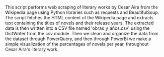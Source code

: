 This script performs web scraping of literary works by Cesar Aira from the Wikipedia page using Python libraries such as requests and BeautifulSoup. The script fetches the HTML content of the Wikipedia page and extracts text containing the titles of novels and their release years. The extracted data is then written into a CSV file named 'obras_y_años.csv' using the DictWriter from the csv module. Then we clean and organize the data from the dataset through PowerQuery, and then through PowerBi we make a simple visualization of the percentages of novels per year, throughout Cesar Aira's literary work.
